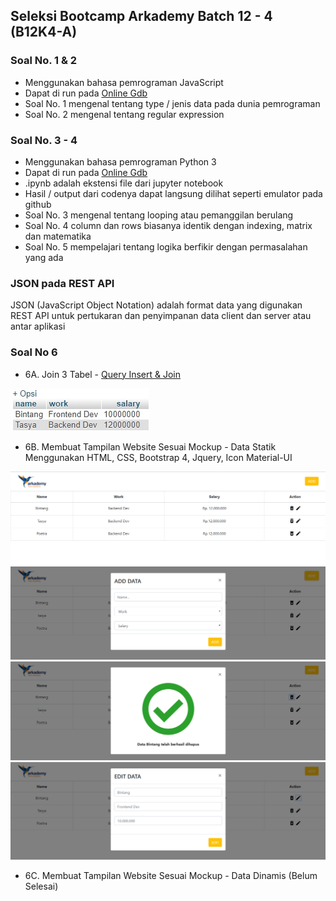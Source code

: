 ## Seleksi Bootcamp Arkademy Batch 12 - 4 (B12K4-A)

### Soal No. 1 & 2
* Menggunakan bahasa pemrograman JavaScript
* Dapat di run pada [Online Gdb](https://www.onlinegdb.com/)
* Soal No. 1 mengenal tentang type / jenis data pada dunia pemrograman
* Soal No. 2 mengenal tentang regular expression

### Soal No. 3 - 4
* Menggunakan bahasa pemrograman Python 3
* Dapat di run pada [Online Gdb](https://www.onlinegdb.com/)
* .ipynb adalah ekstensi file dari jupyter notebook
* Hasil / output dari codenya dapat langsung dilihat seperti emulator pada github
* Soal No. 3 mengenal tentang looping atau pemanggilan berulang
* Soal No. 4 column dan rows biasanya identik dengan indexing, matrix dan matematika
* Soal No. 5 mempelajari tentang logika berfikir dengan permasalahan yang ada

### JSON pada REST API
JSON (JavaScript Object Notation) adalah format data yang digunakan REST API untuk pertukaran dan penyimpanan data client dan server atau antar aplikasi

### Soal No 6
* 6A. Join 3 Tabel - [Query Insert & Join](https://github.com/Derida23/B12K4-A-Arkademy/blob/master/6/6A.sql)

![join](https://github.com/Derida23/B12K4-A-Arkademy/blob/master/6/6A.jpg)

* 6B. Membuat Tampilan Website Sesuai Mockup - Data Statik
Menggunakan HTML, CSS, Bootstrap 4, Jquery, Icon Material-UI

![join](https://github.com/Derida23/B12K4-A-Arkademy/blob/master/6/6B/6B-Index.jpg)
![join](https://github.com/Derida23/B12K4-A-Arkademy/blob/master/6/6B/6B-Add.jpg)
![join](https://github.com/Derida23/B12K4-A-Arkademy/blob/master/6/6B/6B-Delete.jpg)
![join](https://github.com/Derida23/B12K4-A-Arkademy/blob/master/6/6B/6B-Edit.jpg)

* 6C. Membuat Tampilan Website Sesuai Mockup - Data Dinamis (Belum Selesai)
